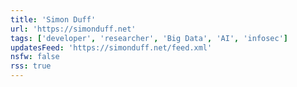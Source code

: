 ```yaml
---
title: 'Simon Duff'
url: 'https://simonduff.net'
tags: ['developer', 'researcher', 'Big Data', 'AI', 'infosec']
updatesFeed: 'https://simonduff.net/feed.xml'
nsfw: false
rss: true
---
```

